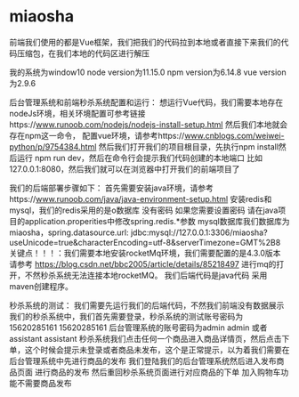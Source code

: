 # miaosha
前端我们使用的都是Vue框架，我们把我们的代码拉到本地或者直接下来我们的代码压缩包，在我们本地的代码区进行解压

我的系统为window10
node version为11.15.0
npm version为6.14.8
vue version为2.9.6


后台管理系统和前端秒杀系统配置和运行：
想运行Vue代码，我们需要本地存在nodeJs环境，相关环境配置可参考链接https://www.runoob.com/nodejs/nodejs-install-setup.html
然后我们本地就会存在npm这一命令，
配置vue环境，请参考https://www.cnblogs.com/weiwei-python/p/9754384.html
然后我们打开我们的项目根目录，先执行npm install然后运行 npm run dev，然后在命令行会提示我们代码创建的本地端口
比如127.0.0.1:8080，然后我们就可以在浏览器中打开我们的前端项目了


我们的后端部署步骤如下：
首先需要安装java环境，请参考https://www.runoob.com/java/java-environment-setup.html
安装redis和mysql，我们的redis采用的是o数据库 没有密码 如果您需要设置密码 请在java项目的application.properities中修改spring.redis.*参数
mysql数据库我们数据库为miaosha，spring.datasource.url: jdbc:mysql://127.0.0.1:3306/miaosha?useUnicode=true&characterEncoding=utf-8&serverTimezone=GMT%2B8
关键点！！！：我们需要本地安装rocketMq环境，我们需要配置的是4.3.0版本
请参考 https://blog.csdn.net/bbc2005/article/details/85218497 进行mq的打开，不然秒杀系统无法连接本地rocketMQ。
我们后端代码是java代码 采用maven创建程序。


秒杀系统的测试：
我们需要先运行我们的后端代码，不然我们前端没有数据展示
我们的秒杀系统中，我们首先需要登录，秒杀系统的测试账号密码为15620285161 15620285161         后台管理系统的账号密码为admin admin 或者assistant assistant
秒杀系统我们点击任何一个商品进入商品详情页，然后点击下单，这个时候会提示未登录或者商品未发布，这个是正常提示，以为着我们需要在后台管理系统中先进行商品的发布
我们登陆我们的后台管理系统然后进入发布商品页面 进行商品的发布 然后重回秒杀系统页面进行对应商品的下单  加入购物车功能不需要商品发布



